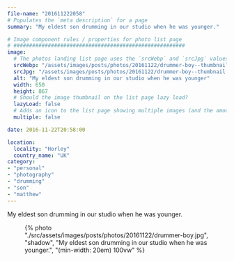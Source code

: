 ```yaml
---
file-name: "201611222058"
# Populates the `meta description` for a page
summary: "My eldest son drumming in our studio when he was younger."

# Image component rules / properties for photo list page
# #######################################################
image:
  # The photos landing list page uses the `srcWebp` and `srcJpg` values
  srcWebp: "/assets/images/posts/photos/20161122/drummer-boy--thumbnail.webp"
  srcJpg: "/assets/images/posts/photos/20161122/drummer-boy--thumbnail.jpg"
  alt: "My eldest son drumming in our studio when he was younger"
  width: 650
  height: 867
  # Should the image thumbnail on the list page lazy load?
  lazyLoad: false
  # Adds an icon to the list page showing multiple images (and the amount) available to view on the post page
  multiple: false

date: 2016-11-22T20:58:00

location:
  locality: "Horley"
  country_name: "UK"
category:
- "personal"
- "photography"
- "drumming"
- "son"
- "matthew"
---
```


My eldest son drumming in our studio when he was younger.

<figure class="flow">
{% photo "./src/assets/images/posts/photos/20161122/drummer-boy.jpg", "shadow", "My eldest son drumming in our studio when he was younger.", "(min-width: 20em) 100vw" %}
</figure>
